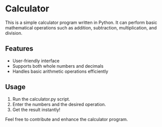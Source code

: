 # Calculator

This is a simple calculator program written in Python. It can perform basic mathematical operations such as addition, subtraction, multiplication, and division.

## Features

- User-friendly interface
- Supports both whole numbers and decimals
- Handles basic arithmetic operations efficiently

## Usage

1. Run the calculator.py script.
2. Enter the numbers and the desired operation.
3. Get the result instantly!

Feel free to contribute and enhance the calculator program.

